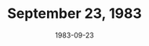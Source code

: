---
layout: episode
title: September 23, 1983
date: 1983-09-23
recording_status: none
private_reel: unknown
videos:
  - title: ZZ Top - Sharp Dressed Man
    vote_nominee: true
    vote_winner: true
  - title: Rick Springfield - Human Touch
    vote_nominee: true
  - title: Men At Work - Who Can It Be Now
  - title: Paul McCartney & Stevie Wonder - Ebony & Ivory
  - title: Ian Hunter - All The Good Ones Are Taken
  - title: Eddy Grant - I Don't Wanna Dance
  - title: Taco - Puttin' On The Ritz
notes: Listed videos were announced in the previous week's video (9-16).  
index_notes: Episode details unknown 
---